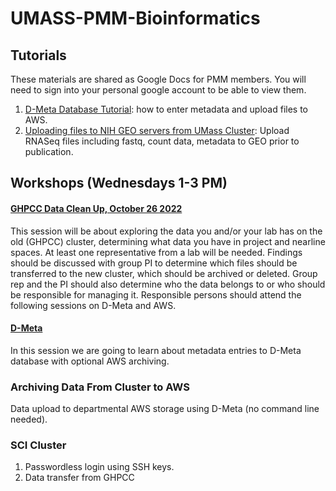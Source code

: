 # UMASS-PMM-Bioinformatics
## Tutorials
These materials are shared as Google Docs for PMM members. You will need to sign into your personal google account to be able to view them.
1) [D-Meta Database Tutorial](https://docs.google.com/document/d/1-4CtVQVi1NndnSaiZLkmd72AcA6bWLN5QboKlty3bow/edit#heading=h.eec4vsk5dr50): how to enter metadata and upload files to AWS.
2) [Uploading files to NIH GEO servers from UMass Cluster](https://docs.google.com/document/d/10uSW0J0OT6VzZE-bgrsPcA1pqqDnwtxyMrPeOUiAPVg/edit): Upload RNASeq files including fastq, count data, metadata to GEO prior to publication.

## Workshops (Wednesdays 1-3 PM)
#### [GHPCC Data Clean Up, October 26 2022](2022/10/files.md)
This session will be about exploring the data you and/or your lab has on the old (GHPCC) cluster, determining what data you have in project and nearline spaces. At least one representative from a lab will be needed. Findings should be discussed with group PI to determine which files should be transferred to the new cluster, which should be archived or deleted. Group rep and the PI should also determine who the data belongs to or who should be responsible for managing it. Responsible persons should attend the following sessions on D-Meta and AWS.  
#### [D-Meta](2022/10/dmeta.md)
In this session we are going to learn about metadata entries to D-Meta database with optional AWS archiving.
### Archiving Data From Cluster to AWS
Data upload to departmental AWS storage using D-Meta (no command line needed).
### SCI Cluster
1) Passwordless login using SSH keys.
2) Data transfer from GHPCC
